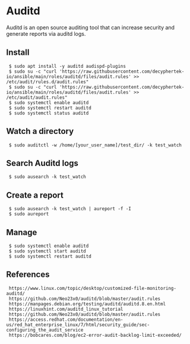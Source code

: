 Auditd
=====

Auditd is an open source auditing tool that can increase security and generate reports via auditd logs.    

Install
--------

     $ sudo apt install -y auditd audispd-plugins
     $ sudo su -c "curl 'https://raw.githubusercontent.com/decyphertek-io/ansible/main/roles/auditd/files/audit.rules' >> /etc/audit/rules.d/audit.rules"
     $ sudo su -c "curl 'https://raw.githubusercontent.com/decyphertek-io/ansible/main/roles/auditd/files/audit.rules' >> /etc/audit/audit.rules"
     $ sudo systemctl enable auditd
     $ sudo systemctl restart auditd
     $ sudo systemctl status auditd
  
Watch a directory
-----------------

     $ sudo auditctl -w /home/[your_user_name]/test_dir/ -k test_watch
  
Search Auditd logs
------------------

     $ sudo ausearch -k test_watch
  
Create a report
----------------

     $ sudo ausearch -k test_watch | aureport -f -I 
     $ sudo aureport
  
Manage
-------

     $ sudo systemctl enable auditd
     $ sudo systemctl start auditd
     $ sudo systemctl restart auditd


References
----------

     https://www.linux.com/topic/desktop/customized-file-monitoring-auditd/
     https://github.com/Neo23x0/auditd/blob/master/audit.rules
     https://manpages.debian.org/testing/auditd/auditd.8.en.html
     https://linuxhint.com/auditd_linux_tutorial
     https://github.com/Neo23x0/auditd/blob/master/audit.rules
     https://access.redhat.com/documentation/en-us/red_hat_enterprise_linux/7/html/security_guide/sec-configuring_the_audit_service
     https://bobcares.com/blog/ec2-error-audit-backlog-limit-exceeded/
 

